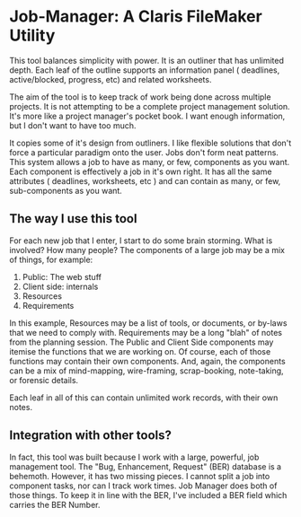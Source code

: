 # Job-Manager: A Claris FileMaker Utility

This tool balances simplicity with power. It is an outliner that has unlimited depth. Each leaf of the outline supports an information panel ( deadlines, active/blocked, progress, etc) and related worksheets. 

The aim of the tool is to keep track of work being done across multiple projects. It is not attempting to be a complete project management solution. It's more like a project manager's pocket book. I want enough information, but I don't want to have too much. 

It copies some of it's design from outliners. I like flexible solutions that don't force a particular paradigm onto the user. Jobs don't form neat patterns. This system allows a job to have as many, or few, components as you want. Each component is effectively a job in it's own right. It has all the same attributes ( deadlines, worksheets, etc ) and can contain as many, or few, sub-components as you want. 

## The way I use this tool
For each new job that I enter, I start to do some brain storming. What is involved? How many people? The components of a large job may be a mix of things, for example: 

1. Public: The web stuff
2. Client side: internals
3. Resources
4. Requirements

In this example, Resources may be a list of tools, or documents, or by-laws that we need to comply with. Requirements may be a long "blah" of notes from the planning session. The Public and Client Side components may itemise the functions that we are working on. Of course, each of those functions may contain their own components. And, again, the components can be a mix of mind-mapping, wire-framing, scrap-booking, note-taking, or forensic details.

Each leaf in all of this can contain unlimited work records, with their own notes. 

## Integration with other tools?

In fact, this tool was built because I work with a large, powerful, job management tool. The "Bug, Enhancement, Request" (BER) database is a behemoth. However, it has two missing pieces. I cannot split a job into component tasks, nor can I track work times. Job Manager does both of those things. To keep it in line with the BER, I've included a BER field which carries the BER Number. 


